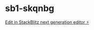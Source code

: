 # sb1-skqnbg

[Edit in StackBlitz next generation editor ⚡️](https://stackblitz.com/~/github.com/D4nno/sb1-skqnbg)